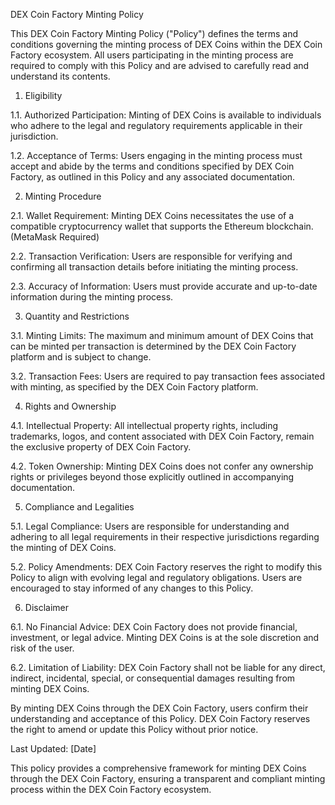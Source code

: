 DEX Coin Factory Minting Policy

This DEX Coin Factory Minting Policy ("Policy") defines the terms and conditions governing the minting process of DEX Coins within the DEX Coin Factory ecosystem. All users participating in the minting process are required to comply with this Policy and are advised to carefully read and understand its contents.

1. Eligibility

1.1. Authorized Participation: Minting of DEX Coins is available to individuals who adhere to the legal and regulatory requirements applicable in their jurisdiction.

1.2. Acceptance of Terms: Users engaging in the minting process must accept and abide by the terms and conditions specified by DEX Coin Factory, as outlined in this Policy and any associated documentation.

2. Minting Procedure

2.1. Wallet Requirement: Minting DEX Coins necessitates the use of a compatible cryptocurrency wallet that supports the Ethereum blockchain.(MetaMask Required)

2.2. Transaction Verification: Users are responsible for verifying and confirming all transaction details before initiating the minting process.

2.3. Accuracy of Information: Users must provide accurate and up-to-date information during the minting process.

3. Quantity and Restrictions

3.1. Minting Limits: The maximum and minimum amount of DEX Coins that can be minted per transaction is determined by the DEX Coin Factory platform and is subject to change.

3.2. Transaction Fees: Users are required to pay transaction fees associated with minting, as specified by the DEX Coin Factory platform.

4. Rights and Ownership

4.1. Intellectual Property: All intellectual property rights, including trademarks, logos, and content associated with DEX Coin Factory, remain the exclusive property of DEX Coin Factory.

4.2. Token Ownership: Minting DEX Coins does not confer any ownership rights or privileges beyond those explicitly outlined in accompanying documentation.

5. Compliance and Legalities

5.1. Legal Compliance: Users are responsible for understanding and adhering to all legal requirements in their respective jurisdictions regarding the minting of DEX Coins.

5.2. Policy Amendments: DEX Coin Factory reserves the right to modify this Policy to align with evolving legal and regulatory obligations. Users are encouraged to stay informed of any changes to this Policy.

6. Disclaimer

6.1. No Financial Advice: DEX Coin Factory does not provide financial, investment, or legal advice. Minting DEX Coins is at the sole discretion and risk of the user.

6.2. Limitation of Liability: DEX Coin Factory shall not be liable for any direct, indirect, incidental, special, or consequential damages resulting from minting DEX Coins.

By minting DEX Coins through the DEX Coin Factory, users confirm their understanding and acceptance of this Policy. DEX Coin Factory reserves the right to amend or update this Policy without prior notice.

Last Updated: [Date]

This policy provides a comprehensive framework for minting DEX Coins through the DEX Coin Factory, ensuring a transparent and compliant minting process within the DEX Coin Factory ecosystem.
